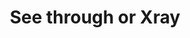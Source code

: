 ---
title: See through or Xray
category: paintings
series: berlin
year: 2018
image: seethroughxray.JPG
size: 66cm x 50cm
materials: oil on canvas
---
